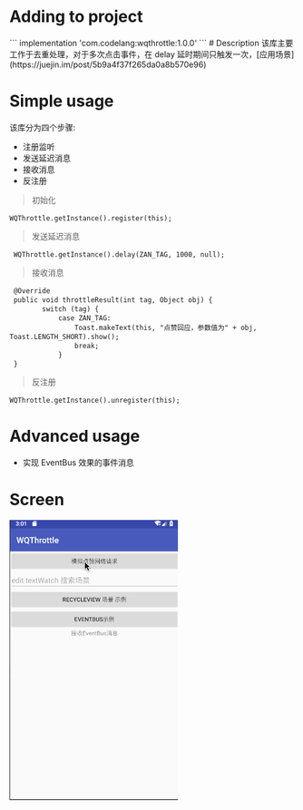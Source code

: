 # Adding to project
<dependency org='com.codelang' name='wqthrottle' rev='1.0.0'>
  <artifact name='wqthrottle' ext='pom' ></artifact>
</dependency>
```
implementation 'com.codelang:wqthrottle:1.0.0'
```
# Description
该库主要工作于去重处理，对于多次点击事件，在 delay 延时期间只触发一次，[应用场景](https://juejin.im/post/5b9a4f37f265da0a8b570e96)


# Simple usage
该库分为四个步骤:
- 注册监听
- 发送延迟消息
- 接收消息
- 反注册

> 初始化
```
WQThrottle.getInstance().register(this);
```
> 发送延迟消息
```
 WQThrottle.getInstance().delay(ZAN_TAG, 1000, null);
```
> 接收消息
``` 
 @Override
 public void throttleResult(int tag, Object obj) {
        switch (tag) {
            case ZAN_TAG:
                Toast.makeText(this, "点赞回应，参数值为" + obj, Toast.LENGTH_SHORT).show();
                break;
            }
 }
```
> 反注册
``` 
WQThrottle.getInstance().unregister(this);
```


# Advanced usage

- 实现 EventBus 效果的事件消息


# Screen

![](screen.gif)
